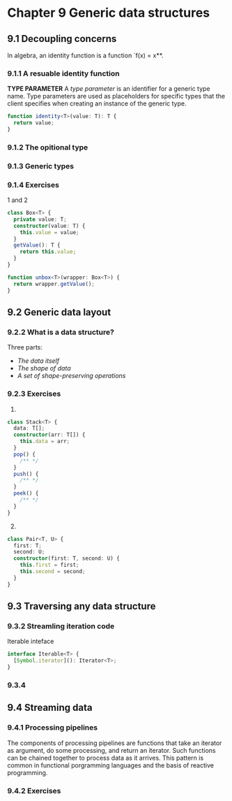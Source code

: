 # Chapter 9 Generic data structures

## 9.1 Decoupling concerns

In algebra, an identity function is a function `f(x) = x\*\*.

### 9.1.1 A resuable identity function

**TYPE PARAMETER** A _type parameter_ is an identifier for a generic type name. Type parameters are used as placeholders for specific types that the client specifies when creating an instance of the generic type.

```typescript
function identity<T>(value: T): T {
  return value;
}
```

### 9.1.2 The opitional type

### 9.1.3 Generic types

### 9.1.4 Exercises

1 and 2

```typescript
class Box<T> {
  private value: T;
  constructor(value: T) {
    this.value = value;
  }
  getValue(): T {
    return this.value;
  }
}

function unbox<T>(wrapper: Box<T>) {
  return wrapper.getValue();
}
```

## 9.2 Generic data layout

### 9.2.2 What is a data structure?

Three parts:

- _The data itself_
- _The shape of data_
- _A set of shape-preserving operations_

### 9.2.3 Exercises

1.

```typescript
class Stack<T> {
  data: T[];
  constructor(arr: T[]) {
    this.data = arr;
  }
  pop() {
    /** */
  }
  push() {
    /** */
  }
  peek() {
    /** */
  }
}
```

2.

```typescript
class Pair<T, U> {
  first: T;
  second: U;
  constructor(first: T, second: U) {
    this.first = first;
    this.second = second;
  }
}
```

## 9.3 Traversing any data structure

### 9.3.2 Streamling iteration code

Iterable inteface

```typescript
interface Iterable<T> {
  [Symbol.iterator](): Iterator<T>;
}
```

### 9.3.4

## 9.4 Streaming data

### 9.4.1 Processing pipelines

The components of processing pipelines are functions that take an iterator as argument, do some processing, and return an iterator. Such functions can be chained together to process data as it arrives. This pattern is common in functional porgramming languages and the basis of reactive programming.

### 9.4.2 Exercises
